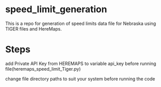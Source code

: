 # speed_limit_generation
This is a repo for generation of speed limits data file for Nebraska using TIGER files and HereMaps.

# Steps
add Private API Key from HEREMAPS to variable api_key before running file(heremaps_speed_limit_Tiger.py)

change file directory paths to suit your system before running the code

